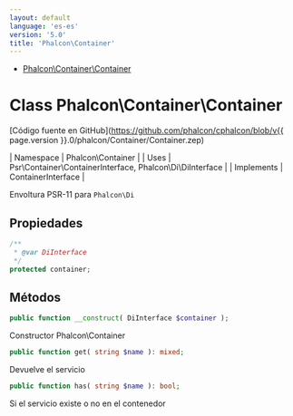 ```yaml
---
layout: default
language: 'es-es'
version: '5.0'
title: 'Phalcon\Container'
---
```


* [Phalcon\Container\Container](#container-container)

<h1 id="container-container">Class Phalcon\Container\Container</h1>

[Código fuente en GitHub](https://github.com/phalcon/cphalcon/blob/v{{ page.version }}.0/phalcon/Container/Container.zep)

| Namespace  | Phalcon\Container | | Uses       | Psr\Container\ContainerInterface, Phalcon\Di\DiInterface | | Implements | ContainerInterface |

Envoltura PSR-11 para `Phalcon\Di`


## Propiedades
```php
/**
 * @var DiInterface
 */
protected container;

```

## Métodos

```php
public function __construct( DiInterface $container );
```
Constructor Phalcon\Container


```php
public function get( string $name ): mixed;
```
Devuelve el servicio


```php
public function has( string $name ): bool;
```
Si el servicio existe o no en el contenedor



